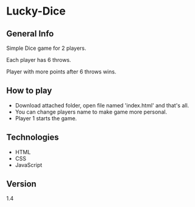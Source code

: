 # Lucky-Dice
## General Info
Simple Dice game for 2 players. 

Each player has 6 throws. 

Player with more points after 6 throws wins.
## How to play
- Download attached folder, open file named 'index.html' and that's all.
- You can change players name to make game more personal.
- Player 1 starts the game.
## Technologies
- HTML
- CSS
- JavaScript
## Version
1.4
